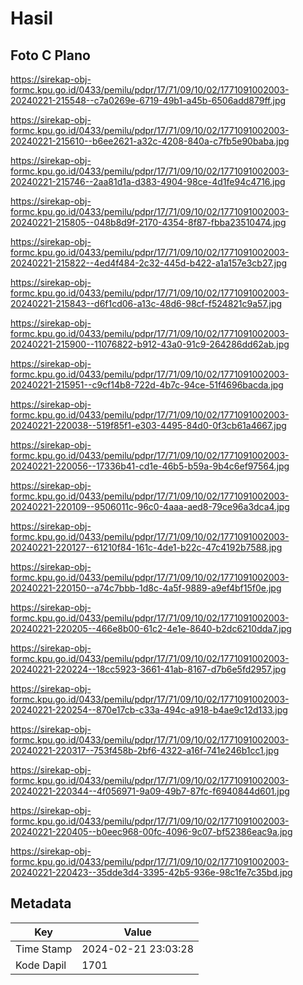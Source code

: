 # Hasil

## Foto C Plano

https://sirekap-obj-formc.kpu.go.id/0433/pemilu/pdpr/17/71/09/10/02/1771091002003-20240221-215548--c7a0269e-6719-49b1-a45b-6506add879ff.jpg

https://sirekap-obj-formc.kpu.go.id/0433/pemilu/pdpr/17/71/09/10/02/1771091002003-20240221-215610--b6ee2621-a32c-4208-840a-c7fb5e90baba.jpg

https://sirekap-obj-formc.kpu.go.id/0433/pemilu/pdpr/17/71/09/10/02/1771091002003-20240221-215746--2aa81d1a-d383-4904-98ce-4d1fe94c4716.jpg

https://sirekap-obj-formc.kpu.go.id/0433/pemilu/pdpr/17/71/09/10/02/1771091002003-20240221-215805--048b8d9f-2170-4354-8f87-fbba23510474.jpg

https://sirekap-obj-formc.kpu.go.id/0433/pemilu/pdpr/17/71/09/10/02/1771091002003-20240221-215822--4ed4f484-2c32-445d-b422-a1a157e3cb27.jpg

https://sirekap-obj-formc.kpu.go.id/0433/pemilu/pdpr/17/71/09/10/02/1771091002003-20240221-215843--d6f1cd06-a13c-48d6-98cf-f524821c9a57.jpg

https://sirekap-obj-formc.kpu.go.id/0433/pemilu/pdpr/17/71/09/10/02/1771091002003-20240221-215900--11076822-b912-43a0-91c9-264286dd62ab.jpg

https://sirekap-obj-formc.kpu.go.id/0433/pemilu/pdpr/17/71/09/10/02/1771091002003-20240221-215951--c9cf14b8-722d-4b7c-94ce-51f4696bacda.jpg

https://sirekap-obj-formc.kpu.go.id/0433/pemilu/pdpr/17/71/09/10/02/1771091002003-20240221-220038--519f85f1-e303-4495-84d0-0f3cb61a4667.jpg

https://sirekap-obj-formc.kpu.go.id/0433/pemilu/pdpr/17/71/09/10/02/1771091002003-20240221-220056--17336b41-cd1e-46b5-b59a-9b4c6ef97564.jpg

https://sirekap-obj-formc.kpu.go.id/0433/pemilu/pdpr/17/71/09/10/02/1771091002003-20240221-220109--9506011c-96c0-4aaa-aed8-79ce96a3dca4.jpg

https://sirekap-obj-formc.kpu.go.id/0433/pemilu/pdpr/17/71/09/10/02/1771091002003-20240221-220127--61210f84-161c-4de1-b22c-47c4192b7588.jpg

https://sirekap-obj-formc.kpu.go.id/0433/pemilu/pdpr/17/71/09/10/02/1771091002003-20240221-220150--a74c7bbb-1d8c-4a5f-9889-a9ef4bf15f0e.jpg

https://sirekap-obj-formc.kpu.go.id/0433/pemilu/pdpr/17/71/09/10/02/1771091002003-20240221-220205--466e8b00-61c2-4e1e-8640-b2dc6210dda7.jpg

https://sirekap-obj-formc.kpu.go.id/0433/pemilu/pdpr/17/71/09/10/02/1771091002003-20240221-220224--18cc5923-3661-41ab-8167-d7b6e5fd2957.jpg

https://sirekap-obj-formc.kpu.go.id/0433/pemilu/pdpr/17/71/09/10/02/1771091002003-20240221-220254--870e17cb-c33a-494c-a918-b4ae9c12d133.jpg

https://sirekap-obj-formc.kpu.go.id/0433/pemilu/pdpr/17/71/09/10/02/1771091002003-20240221-220317--753f458b-2bf6-4322-a16f-741e246b1cc1.jpg

https://sirekap-obj-formc.kpu.go.id/0433/pemilu/pdpr/17/71/09/10/02/1771091002003-20240221-220344--4f056971-9a09-49b7-87fc-f6940844d601.jpg

https://sirekap-obj-formc.kpu.go.id/0433/pemilu/pdpr/17/71/09/10/02/1771091002003-20240221-220405--b0eec968-00fc-4096-9c07-bf52386eac9a.jpg

https://sirekap-obj-formc.kpu.go.id/0433/pemilu/pdpr/17/71/09/10/02/1771091002003-20240221-220423--35dde3d4-3395-42b5-936e-98c1fe7c35bd.jpg


## Metadata

| Key        | Value               |
| ---------- | ------------------- |
| Time Stamp | 2024-02-21 23:03:28 |
| Kode Dapil | 1701                |



